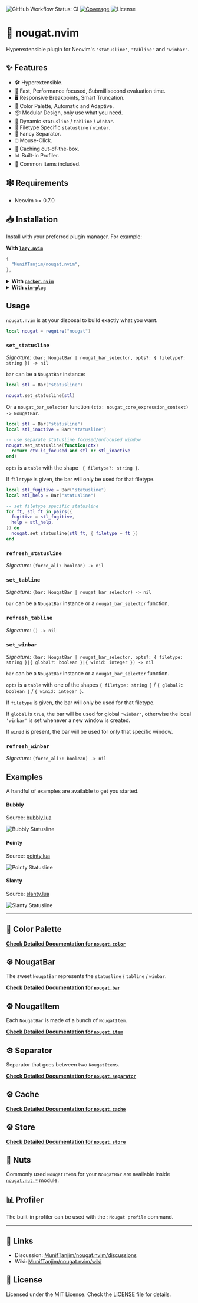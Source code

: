 ![GitHub Workflow Status: CI](https://img.shields.io/github/actions/workflow/status/MunifTanjim/nougat.nvim/ci.yml?branch=main&label=CI&style=for-the-badge)
[![Coverage](https://img.shields.io/codecov/c/gh/MunifTanjim/nougat.nvim/main?style=for-the-badge)](https://codecov.io/gh/MunifTanjim/nougat.nvim)
![License](https://img.shields.io/github/license/MunifTanjim/nougat.nvim?color=%231385D0&style=for-the-badge)

# :chocolate_bar: nougat.nvim

Hyperextensible plugin for Neovim's `'statusline'`, `'tabline'` and `'winbar'`.

## :sparkles: Features

- :hammer_and_wrench: Hyperextensible.
- :rocket: Fast, Performance focused, Submillisecond evaluation time.
- :desktop_computer: Responsive Breakpoints, Smart Truncation.
- :art: Color Palette, Automatic and Adaptive.
- :package: Modular Design, only use what you need.
- :crystal_ball: Dynamic `statusline` / `tabline` / `winbar`.
- :page_with_curl: Filetype Specific `statusline` / `winbar`.
- :nail_care: Fancy Separator.
- :computer_mouse: Mouse-Click.
- :briefcase: Caching out-of-the-box.
- :bar_chart: Built-in Profiler.
- :peanuts: Common Items included.

## :spider_web: Requirements

- Neovim >= 0.7.0

## :inbox_tray: Installation

Install with your preferred plugin manager. For example:

**With [`lazy.nvim`](https://github.com/folke/lazy.nvim)**

```lua
{
  "MunifTanjim/nougat.nvim",
},
```

<details>
<summary>
<strong>With <a href="https://github.com/wbthomason/packer.nvim"><code>packer.nvim</code></a></strong>
</summary>

```lua
use({
  "MunifTanjim/nougat.nvim",
})
```
</details>

<details>
<summary>
<strong>With <a href="https://github.com/junegunn/vim-plug"><code>vim-plug</code></a></strong>
</summary>

```vim
Plug 'MunifTanjim/nougat.nvim'
```
</details>

## Usage

`nougat.nvim` is at your disposal to build exactly what you want.

```lua
local nougat = require("nougat")
```

### `set_statusline`

_Signature:_ `(bar: NougatBar | nougat_bar_selector, opts?: { filetype?: string }) -> nil`

`bar` can be a `NougatBar` instance:

```lua
local stl = Bar("statusline")

nougat.set_statusline(stl)
```

Or a `nougat_bar_selector` function `(ctx: nougat_core_expression_context) -> NougatBar`.

```lua
local stl = Bar("statusline")
local stl_inactive = Bar("statusline")

-- use separate statusline focused/unfocused window
nougat.set_statusline(function(ctx)
  return ctx.is_focused and stl or stl_inactive
end)
```

`opts` is a `table` with the shape ` { filetype?: string }`.

If `filetype` is given, the bar will only be used for that filetype.

```lua
local stl_fugitive = Bar("statusline")
local stl_help = Bar("statusline")

-- set filetype specific statusline
for ft, stl_ft in pairs({
  fugitive = stl_fugitive,
  help = stl_help,
}) do
  nougat.set_statusline(stl_ft, { filetype = ft })
end
```

### `refresh_statusline`

_Signature:_ `(force_all? boolean) -> nil`

### `set_tabline`

_Signature:_ `(bar: NougatBar | nougat_bar_selector) -> nil`

`bar` can be a `NougatBar` instance or a `nougat_bar_selector` function.

### `refresh_tabline`

_Signature:_ `() -> nil`

### `set_winbar`

_Signature:_ `(bar: NougatBar | nougat_bar_selector, opts?: { filetype: string }|{ global?: boolean }|{ winid: integer }) -> nil`

`bar` can be a `NougatBar` instance or a `nougat_bar_selector` function.

`opts` is a `table` with one of the shapes `{ filetype: string }` / `{ global?: boolean }` / `{ winid: integer }`.

If `filetype` is given, the bar will only be used for that filetype.

If `global` is `true`, the bar will be used for global `'winbar'`, otherwise the local `'winbar'` is set whenever a new window is created.

If `winid` is present, the bar will be used for only that specific window.

### `refresh_winbar`

_Signature:_ `(force_all?: boolean) -> nil`

## Examples

A handful of examples are available to get you started.

#### Bubbly

Source: [bubbly.lua](examples/bubbly.lua)

![Bubbly Statusline](https://github.com/MunifTanjim/nougat.nvim/wiki/media/bubbly-statusline.png)

#### Pointy

Source: [pointy.lua](examples/pointy.lua)

![Pointy Statusline](https://github.com/MunifTanjim/nougat.nvim/wiki/media/pointy-statusline.png)

#### Slanty

Source: [slanty.lua](examples/slanty.lua)

![Slanty Statusline](https://github.com/MunifTanjim/nougat.nvim/wiki/media/slanty-statusline.png)

---

## :art: Color Palette

**[Check Detailed Documentation for `nougat.color`](lua/nougat/color)**

## :gear: NougatBar

The sweet `NougatBar` represents the `statusline` / `tabline` / `winbar`.

**[Check Detailed Documentation for `nougat.bar`](lua/nougat/bar)**

## :gear: NougatItem

Each `NougatBar` is made of a bunch of `NougatItem`.

**[Check Detailed Documentation for `nougat.item`](lua/nougat/item)**

## :gear: Separator

Separator that goes between two `NougatItem`s.

**[Check Detailed Documentation for `nougat.separator`](lua/nougat/separator)**

## :gear: Cache

**[Check Detailed Documentation for `nougat.cache`](lua/nougat/cache)**

## :gear: Store

**[Check Detailed Documentation for `nougat.store`](lua/nougat/store)**

## :peanuts: Nuts

Commonly used `NougatItem`s for your `NougatBar` are available inside [`nougat.nut.*`](lua/nougat/nut) module.

## :bar_chart: Profiler

The built-in profiler can be used with the `:Nougat profile` command.

---

## :notebook: Links

- Discussion: [MunifTanjim/nougat.nvim/discussions](https://github.com/MunifTanjim/nougat.nvim/discussions)
- Wiki: [MunifTanjim/nougat.nvim/wiki](https://github.com/MunifTanjim/nougat.nvim/wiki)

## :scroll: License

Licensed under the MIT License. Check the [LICENSE](./LICENSE) file for details.
